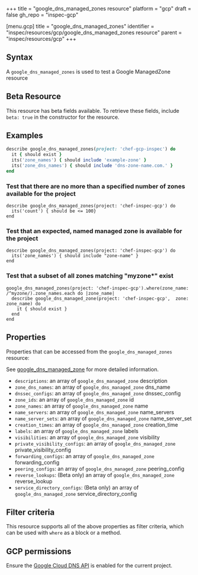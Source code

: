 +++
title = "google_dns_managed_zones resource"
platform = "gcp"
draft = false
gh_repo = "inspec-gcp"

[menu.gcp]
title = "google_dns_managed_zones"
identifier = "inspec/resources/gcp/google_dns_managed_zones resource"
parent = "inspec/resources/gcp"
+++

## Syntax

A `google_dns_managed_zones` is used to test a Google ManagedZone resource


## Beta Resource
This resource has beta fields available. To retrieve these fields, include `beta: true` in the constructor for the resource.

## Examples

```ruby
describe google_dns_managed_zones(project: 'chef-gcp-inspec') do
  it { should exist }
  its('zone_names') { should include 'example-zone' }
  its('zone_dns_names') { should include 'dns-zone-name.com.' }
end
```

### Test that there are no more than a specified number of zones available for the project

    describe google_dns_managed_zones(project: 'chef-inspec-gcp') do
      its('count') { should be <= 100}
    end

### Test that an expected, named managed zone is available for the project

    describe google_dns_managed_zones(project: 'chef-inspec-gcp') do
      its('zone_names') { should include "zone-name" }
    end

### Test that a subset of all zones matching "myzone*" exist

    google_dns_managed_zones(project: 'chef-inspec-gcp').where(zone_name: /^myzone/).zone_names.each do |zone_name|
      describe google_dns_managed_zone(project: 'chef-inspec-gcp',  zone: zone_name) do
        it { should exist }
      end
    end

## Properties

Properties that can be accessed from the `google_dns_managed_zones` resource:

See [google_dns_managed_zone](google_dns_managed_zone) for more detailed information.

  * `descriptions`: an array of `google_dns_managed_zone` description
  * `zone_dns_names`: an array of `google_dns_managed_zone` dns_name
  * `dnssec_configs`: an array of `google_dns_managed_zone` dnssec_config
  * `zone_ids`: an array of `google_dns_managed_zone` id
  * `zone_names`: an array of `google_dns_managed_zone` name
  * `name_servers`: an array of `google_dns_managed_zone` name_servers
  * `name_server_sets`: an array of `google_dns_managed_zone` name_server_set
  * `creation_times`: an array of `google_dns_managed_zone` creation_time
  * `labels`: an array of `google_dns_managed_zone` labels
  * `visibilities`: an array of `google_dns_managed_zone` visibility
  * `private_visibility_configs`: an array of `google_dns_managed_zone` private_visibility_config
  * `forwarding_configs`: an array of `google_dns_managed_zone` forwarding_config
  * `peering_configs`: an array of `google_dns_managed_zone` peering_config
  * `reverse_lookups`: (Beta only) an array of `google_dns_managed_zone` reverse_lookup
  * `service_directory_configs`: (Beta only) an array of `google_dns_managed_zone` service_directory_config

## Filter criteria

This resource supports all of the above properties as filter criteria, which can be used
with `where` as a block or a method.

## GCP permissions

Ensure the [Google Cloud DNS API](https://console.cloud.google.com/apis/library/dns.googleapis.com/) is enabled for the current project.
